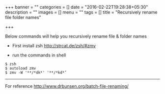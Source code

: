 +++
banner = ""
categories = []
date = "2016-02-22T19:28:38+05:30"
description = ""
images = []
menu = ""
tags = []
title = "Recursively rename file folder names"

+++

<!--more-->

Below commands will help you recursively rename file & folder names

- First install zsh
  http://strcat.de/zsh/#zmv

- run the commands in shell

```
$ zsh
$ autoload zmv
$ zmv -W '**/*dk*' '**/*kd*’
```

---
For reference http://www.drbunsen.org/batch-file-renaming/